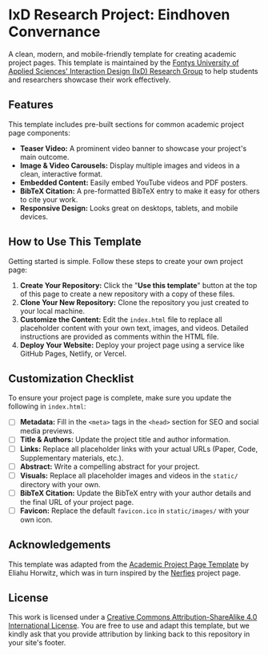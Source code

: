 # IxD Research Project: Eindhoven Convernance

A clean, modern, and mobile-friendly template for creating academic project pages. This template is maintained by the [Fontys University of Applied Sciences' Interaction Design (IxD) Research Group](https://www.ixdfontysict.nl) to help students and researchers showcase their work effectively.

## Features

This template includes pre-built sections for common academic project page components:

- **Teaser Video:** A prominent video banner to showcase your project's main outcome.
- **Image & Video Carousels:** Display multiple images and videos in a clean, interactive format.
- **Embedded Content:** Easily embed YouTube videos and PDF posters.
- **BibTeX Citation:** A pre-formatted BibTeX entry to make it easy for others to cite your work.
- **Responsive Design:** Looks great on desktops, tablets, and mobile devices.

## How to Use This Template

Getting started is simple. Follow these steps to create your own project page:

1.  **Create Your Repository:** Click the "**Use this template**" button at the top of this page to create a new repository with a copy of these files.
2.  **Clone Your New Repository:** Clone the repository you just created to your local machine.
3.  **Customize the Content:** Edit the `index.html` file to replace all placeholder content with your own text, images, and videos. Detailed instructions are provided as comments within the HTML file.
4.  **Deploy Your Website:** Deploy your project page using a service like GitHub Pages, Netlify, or Vercel.

## Customization Checklist

To ensure your project page is complete, make sure you update the following in `index.html`:

- [ ] **Metadata:** Fill in the `<meta>` tags in the `<head>` section for SEO and social media previews.
- [ ] **Title & Authors:** Update the project title and author information.
- [ ] **Links:** Replace all placeholder links with your actual URLs (Paper, Code, Supplementary materials, etc.).
- [ ] **Abstract:** Write a compelling abstract for your project.
- [ ] **Visuals:** Replace all placeholder images and videos in the `static/` directory with your own.
- [ ] **BibTeX Citation:** Update the BibTeX entry with your author details and the final URL of your project page.
- [ ] **Favicon:** Replace the default `favicon.ico` in `static/images/` with your own icon.

## Acknowledgements

This template was adapted from the [Academic Project Page Template](https://github.com/eliahuhorwitz/Academic-project-page-template) by Eliahu Horwitz, which was in turn inspired by the [Nerfies](https://nerfies.github.io/) project page.

## License

This work is licensed under a [Creative Commons Attribution-ShareAlike 4.0 International License](http://creativecommons.org/licenses/by-sa/4.0/). You are free to use and adapt this template, but we kindly ask that you provide attribution by linking back to this repository in your site's footer.
